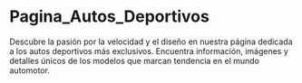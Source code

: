 # Pagina_Autos_Deportivos
Descubre la pasión por la velocidad y el diseño en nuestra página dedicada a los autos deportivos más exclusivos. Encuentra información, imágenes y detalles únicos de los modelos que marcan tendencia en el mundo automotor.
